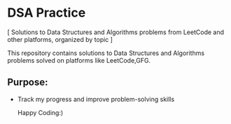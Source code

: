 # DSA Practice

[ Solutions to Data Structures and Algorithms problems from LeetCode and other platforms, organized by topic ]


This repository contains solutions to Data Structures and Algorithms problems solved on platforms like LeetCode,GFG.

## Purpose:
- Track my progress and improve problem-solving skills

  Happy Coding:)
